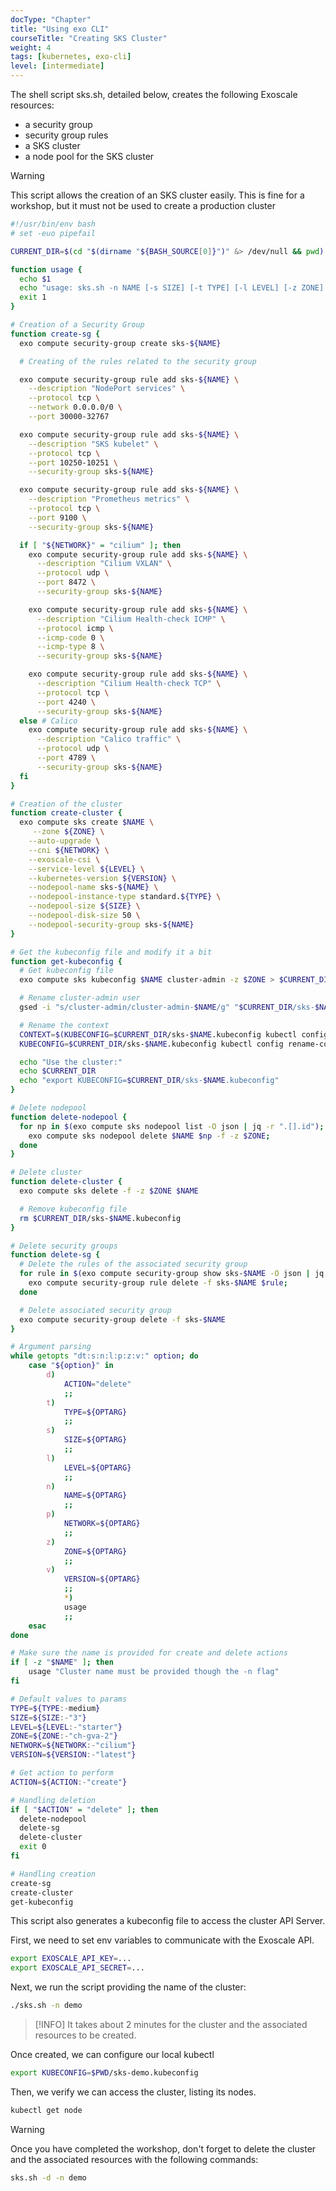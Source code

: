 ```yaml
---
docType: "Chapter"
title: "Using exo CLI"
courseTitle: "Creating SKS Cluster"
weight: 4
tags: [kubernetes, exo-cli]
level: [intermediate]
---
```


The shell script sks.sh, detailed below, creates the following Exoscale resources:

- a security group
- security group rules
- a SKS cluster
- a node pool for the SKS cluster

> [!WARNING]
> This script allows the creation of an SKS cluster easily. This is fine for a workshop, but it must not be used to create a production cluster

```bash {filename="sks.sh"}
#!/usr/bin/env bash
# set -euo pipefail

CURRENT_DIR=$(cd "$(dirname "${BASH_SOURCE[0]}")" &> /dev/null && pwd)

function usage {
  echo $1
  echo "usage: sks.sh -n NAME [-s SIZE] [-t TYPE] [-l LEVEL] [-z ZONE] [-p NETWORK] [-v VERSION]"
  exit 1
}

# Creation of a Security Group
function create-sg {
  exo compute security-group create sks-${NAME}

  # Creating of the rules related to the security group

  exo compute security-group rule add sks-${NAME} \
    --description "NodePort services" \
    --protocol tcp \
    --network 0.0.0.0/0 \
    --port 30000-32767

  exo compute security-group rule add sks-${NAME} \
    --description "SKS kubelet" \
    --protocol tcp \
    --port 10250-10251 \
    --security-group sks-${NAME}

  exo compute security-group rule add sks-${NAME} \
    --description "Prometheus metrics" \
    --protocol tcp \
    --port 9100 \
    --security-group sks-${NAME}

  if [ "${NETWORK}" = "cilium" ]; then
    exo compute security-group rule add sks-${NAME} \
      --description "Cilium VXLAN" \
      --protocol udp \
      --port 8472 \
      --security-group sks-${NAME}

    exo compute security-group rule add sks-${NAME} \
      --description "Cilium Health-check ICMP" \
      --protocol icmp \
      --icmp-code 0 \
      --icmp-type 8 \
      --security-group sks-${NAME}

    exo compute security-group rule add sks-${NAME} \
      --description "Cilium Health-check TCP" \
      --protocol tcp \
      --port 4240 \
      --security-group sks-${NAME}
  else # Calico
    exo compute security-group rule add sks-${NAME} \
      --description "Calico traffic" \
      --protocol udp \
      --port 4789 \
      --security-group sks-${NAME}
  fi
}

# Creation of the cluster
function create-cluster {
  exo compute sks create $NAME \
     --zone ${ZONE} \
    --auto-upgrade \
    --cni ${NETWORK} \
    --exoscale-csi \
    --service-level ${LEVEL} \
    --kubernetes-version ${VERSION} \
    --nodepool-name sks-${NAME} \
    --nodepool-instance-type standard.${TYPE} \
    --nodepool-size ${SIZE} \
    --nodepool-disk-size 50 \
    --nodepool-security-group sks-${NAME}
}

# Get the kubeconfig file and modify it a bit
function get-kubeconfig {
  # Get kubeconfig file
  exo compute sks kubeconfig $NAME cluster-admin -z $ZONE > $CURRENT_DIR/sks-$NAME.kubeconfig

  # Rename cluster-admin user
  gsed -i "s/cluster-admin/cluster-admin-$NAME/g" "$CURRENT_DIR/sks-$NAME.kubeconfig"

  # Rename the context
  CONTEXT=$(KUBECONFIG=$CURRENT_DIR/sks-$NAME.kubeconfig kubectl config current-context)
  KUBECONFIG=$CURRENT_DIR/sks-$NAME.kubeconfig kubectl config rename-context $CONTEXT $NAME

  echo "Use the cluster:"
  echo $CURRENT_DIR
  echo "export KUBECONFIG=$CURRENT_DIR/sks-$NAME.kubeconfig"
}

# Delete nodepool
function delete-nodepool {
  for np in $(exo compute sks nodepool list -O json | jq -r ".[].id"); do
    exo compute sks nodepool delete $NAME $np -f -z $ZONE;
  done
}

# Delete cluster
function delete-cluster {
  exo compute sks delete -f -z $ZONE $NAME

  # Remove kubeconfig file
  rm $CURRENT_DIR/sks-$NAME.kubeconfig
}

# Delete security groups
function delete-sg {
  # Delete the rules of the associated security group
  for rule in $(exo compute security-group show sks-$NAME -O json | jq -r ".ingress_rules[].id"); do
    exo compute security-group rule delete -f sks-$NAME $rule;
  done

  # Delete associated security group
  exo compute security-group delete -f sks-$NAME
}

# Argument parsing
while getopts "dt:s:n:l:p:z:v:" option; do
    case "${option}" in
        d)
            ACTION="delete"
            ;;
        t)
            TYPE=${OPTARG}
            ;;
        s)
            SIZE=${OPTARG}
            ;;
        l)
            LEVEL=${OPTARG}
            ;;
        n)
            NAME=${OPTARG}
            ;;
        p)
            NETWORK=${OPTARG}
            ;;
        z)
            ZONE=${OPTARG}
            ;;
        v)
            VERSION=${OPTARG}
            ;;
            *)
            usage
            ;;
    esac
done

# Make sure the name is provided for create and delete actions
if [ -z "$NAME" ]; then
    usage "Cluster name must be provided though the -n flag"
fi

# Default values to params
TYPE=${TYPE:-medium}
SIZE=${SIZE:-"3"}
LEVEL=${LEVEL:-"starter"}
ZONE=${ZONE:-"ch-gva-2"}
NETWORK=${NETWORK:-"cilium"}
VERSION=${VERSION:-"latest"}

# Get action to perform
ACTION=${ACTION:-"create"}

# Handling deletion
if [ "$ACTION" = "delete" ]; then
  delete-nodepool
  delete-sg
  delete-cluster
  exit 0
fi

# Handling creation
create-sg
create-cluster
get-kubeconfig
```

This script also generates a kubeconfig file to access the cluster API Server.

First, we need to set env variables to communicate with the Exoscale API.

```bash
export EXOSCALE_API_KEY=...
export EXOSCALE_API_SECRET=...
```

Next, we run the script providing the name of the cluster:

```bash
./sks.sh -n demo
```

> [!INFO]
> It takes about 2 minutes for the cluster and the associated resources to be created.

Once created, we can configure our local kubectl

```bash
export KUBECONFIG=$PWD/sks-demo.kubeconfig
```

Then, we verify we can access the cluster, listing its nodes.

```bash
kubectl get node
```

> [!WARNING]
> Once you have completed the workshop, don't forget to delete the cluster and the associated resources with the following commands:

```bash
sks.sh -d -n demo
```

